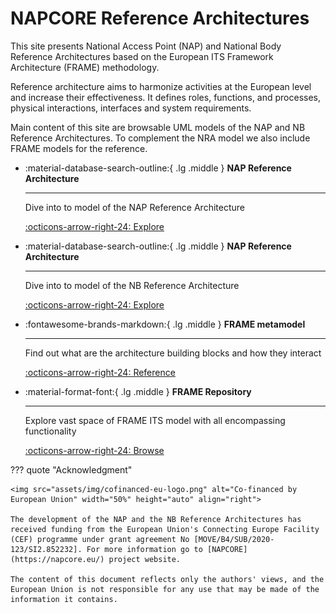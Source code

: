 # NAPCORE Reference Architectures

This site presents National Access Point (NAP) and National Body Reference Architectures based on the European ITS Framework Architecture (FRAME) methodology.

Reference architecture  aims to harmonize  activities at the European level and increase their effectiveness. It defines roles, functions, and processes, physical interactions, interfaces and system requirements.

Main content of this site are browsable UML models of the NAP and NB Reference Architectures. To complement the NRA model we also include FRAME models for the reference. 

<div class="grid cards" markdown>

-   :material-database-search-outline:{ .lg .middle } __NAP Reference Architecture__

    ---

    Dive into to model of the NAP Reference Architecture

    [:octicons-arrow-right-24: Explore](uml/nap_architecture.md)

-   :material-database-search-outline:{ .lg .middle } __NAP Reference Architecture__

    ---

    Dive into to model of the NB Reference Architecture

    [:octicons-arrow-right-24: Explore](uml/nb_architecture.md)
	
-   :fontawesome-brands-markdown:{ .lg .middle } __FRAME metamodel__

    ---

    Find out what are the architecture building blocks and how they interact

    [:octicons-arrow-right-24: Reference](uml/frame_metamodel.md)

-   :material-format-font:{ .lg .middle } __FRAME Repository__

    ---

    Explore vast space of FRAME ITS model with all encompassing functionality

    [:octicons-arrow-right-24: Browse](uml/frame_repository.md)


</div>

??? quote "Acknowledgment"

	<img src="assets/img/cofinanced-eu-logo.png" alt="Co-financed by European Union" width="50%" height="auto" align="right">

	The development of the NAP and the NB Reference Architectures has received funding from the European Union's Connecting Europe Facility (CEF) programme under grant agreement No [MOVE/B4/SUB/2020-123/SI2.852232]. For more information go to [NAPCORE](https://napcore.eu/) project website.

	The content of this document reflects only the authors' views, and the European Union is not responsible for any use that may be made of the information it contains.
